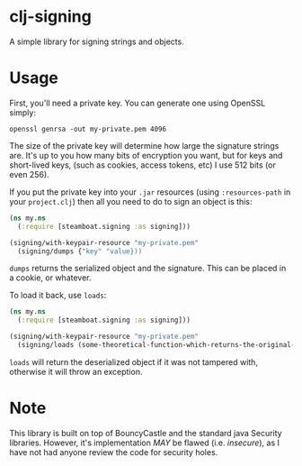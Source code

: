 clj-signing
===========

A simple library for signing strings and objects.

Usage
=====

First, you'll need a private key. You can generate one using OpenSSL simply:

```shell
openssl genrsa -out my-private.pem 4096
```

The size of the private key will determine how large the signature strings are. It's up to you how many bits of
encryption you want, but for keys and short-lived keys, (such as cookies, access tokens, etc) I use 512 bits
(or even 256).

If you put the private key into your `.jar` resources (using `:resources-path` in your `project.clj`) then all
you need to do to sign an object is this:

```clojure
(ns my.ns
  (:require [steamboat.signing :as signing]))

(signing/with-keypair-resource "my-private.pem"
  (signing/dumps {"key" "value}))
```

`dumps` returns the serialized object and the signature. This can be placed in a cookie, or whatever.

To load it back, use `loads`:

```clojure
(ns my.ns
  (:require [steamboat.signing :as signing]))

(signing/with-keypair-resource "my-private.pem"
  (signing/loads (some-theoretical-function-which-returns-the-original-value)))
```

`loads` will return the deserialized object if it was not tampered with, otherwise it will throw an exception.

Note
====
This library is built on top of BouncyCastle and the standard java Security libraries. However, it's implementation
*MAY* be flawed (i.e. *insecure*), as I have not had anyone review the code for security holes.